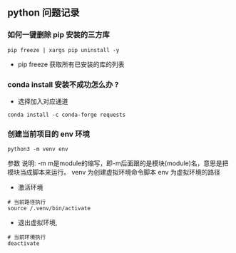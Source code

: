 ## python 问题记录

### 如何一键删除 pip 安装的三方库

```shell
pip freeze | xargs pip uninstall -y
```

- pip freeze 获取所有已安装的库的列表

### conda install 安装不成功怎么办 ?

- 选择加入对应通道

```shell
conda install -c conda-forge requests
```

### 创建当前项目的 env 环境

```shell
python3 -m venv env
```

<div>
参数 说明:
  -m m是module的缩写，即-m后面跟的是模块(module)名，意思是把模块当成脚本来运行。
  venv 为创建虚拟环境命令脚本
  env 为虚拟环境的路径
</div>

- 激活环境

```shell
# 当前路径执行
source /.venv/bin/activate
```

- 退出虚拟环境,

```shell
# 当前环境执行
deactivate
```
